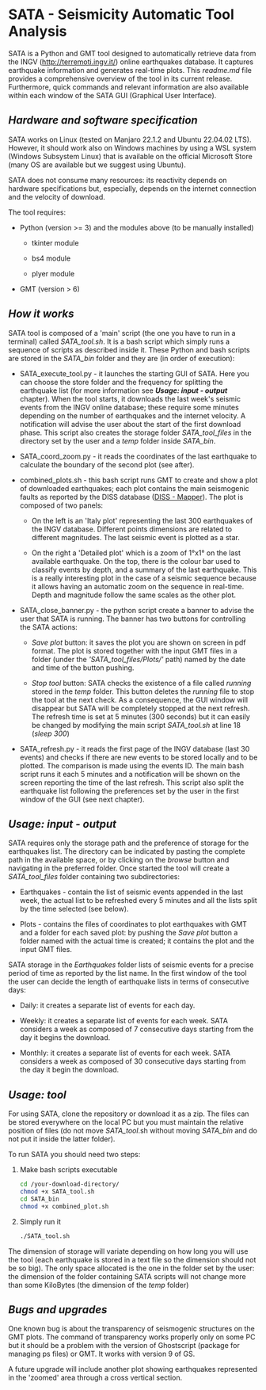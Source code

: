 # SATA - Seismicity Automatic Tool Analysis

SATA is a Python and GMT tool designed to automatically retrieve data from the INGV (http://terremoti.ingv.it/) online earthquakes database. It captures earthquake information and generates real-time plots. This *readme.md* file provides a comprehensive overview of the tool in its current release. Furthermore, quick commands and relevant information are also available within each window of the SATA GUI (Graphical User Interface).

## *Hardware and software specification*

SATA works on Linux (tested on Manjaro 22.1.2 and Ubuntu 22.04.02 LTS). However, it should work also on Windows machines by using a WSL system (Windows Subsystem Linux) that is available on the official Microsoft Store (many OS are available but we suggest using Ubuntu). 

SATA does not consume many resources: its reactivity depends on hardware specifications but, especially, depends on the internet connection and the velocity of download.

The tool requires:

- Python (version >= 3) and the modules above (to be manually installed)
  
  - tkinter module
  
  - bs4 module
  
  - plyer module

- GMT (version > 6)

## *How it works*

SATA tool is composed of a 'main' script (the one you have to run in a terminal) called  *SATA_tool.sh*. It is a bash script which simply runs a sequence of scripts as described inside it. These Python and bash scripts are stored in the *SATA_bin* folder and they are (in order of execution):

- SATA_execute_tool.py - it launches the starting GUI of SATA. Here you can choose the store folder and the frequency for splitting the earthquake list (for more information see ***Usage: input - output*** chapter). When the tool starts, it downloads the last week's seismic events from the INGV online database; these require some minutes depending on the number of earthquakes and the internet velocity. A notification will advise the user about the start of the first download phase. This script also creates the storage folder *SATA_tool_files* in the directory set by the user and a *temp* folder inside *SATA_bin*. 

- SATA_coord_zoom.py - it reads the coordinates of the last earthquake to calculate the boundary of the second plot (see after).

- combined_plots.sh - this bash script runs GMT to create and show a plot of downloaded earthquakes; each plot contains the main seismogenic faults as reported by the DISS database ([DISS - Mapper](https://diss.ingv.it/diss330/dissmap.html)). The plot is composed of two panels: 
  
  - On the left is an 'Italy plot' representing the last 300 earthquakes of the INGV database. Different points dimensions are related to different magnitudes. The last seismic event is plotted as a star.
  
  - On the right a 'Detailed plot' which is a zoom of 1°x1° on the last available earthquake. On the top, there is the colour bar used to classify events by depth, and a summary of the last earthquake. This is a really interesting plot in the case of a seismic sequence because it allows having an automatic zoom on the sequence in real-time. Depth and magnitude follow the same scales as the other plot.

- SATA_close_banner.py - the python script create a banner to advise the user that SATA is running. The banner has two buttons for controlling the SATA actions:
  
  - *Save plot* button: it saves the plot you are shown on screen in pdf format. The plot is stored together with the input GMT files in a folder (under the *'SATA_tool_files/Plots/'* path) named by the date and time of the button pushing.
  
  - *Stop tool* button: SATA checks the existence of a file called *running* stored in the *temp* folder. This button deletes the *running* file to stop the tool at the next check. As a consequence, the GUI window will disappear but SATA will be completely stopped at the next refresh. The refresh time is set at 5 minutes (300 seconds) but it can easily be changed by modifying the main script *SATA_tool.sh* at line 18 (*sleep 300*)

- SATA_refresh.py - it reads the first page of the INGV database (last 30 events) and checks if there are new events to be stored locally and to be plotted. The comparison is made using the events ID. The main bash script runs it each 5 minutes and a notification will be shown on the screen reporting the time of the last refresh. This script also split the earthquake list following the preferences set by the user in the first window of the GUI (see next chapter).

## *Usage: input - output*

SATA requires only the storage path and the preference of storage for the earthquakes list. The directory can be indicated by pasting the complete path in the available space, or by clicking on the *browse* button and navigating in the preferred folder. Once started the tool will create a *SATA_tool_files* folder containing two subdirectories:

- Earthquakes - contain the list of seismic events appended in the last week, the actual list to be refreshed every 5 minutes and all the lists split by the time selected (see below).

- Plots - contains the files of coordinates to plot earthquakes with GMT and a folder for each saved plot: by pushing the *Save plot* button a folder named with the actual time is created; it contains the plot and the input GMT files.

SATA storage in the *Earthquakes* folder lists of seismic events for a precise period of time as reported by the list name. In the first window of the tool the user can decide the length of earthquake lists in terms of consecutive days:

- Daily: it creates a separate list of events for each day.

- Weekly: it creates a separate list of events for each week. SATA considers a week as composed of 7 consecutive days starting from the day it begins the download.

- Monthly: it creates a separate list of events for each week. SATA considers a week as composed of 30 consecutive days starting from the day it begin the download.

## *Usage: tool*

For using SATA, clone the repository or download it as a zip. The files can be stored everywhere on the local PC but you must maintain the relative position of files (do not move *SATA_tool*.sh without moving *SATA_bin* and do not put it inside the latter folder).

To run SATA you should need two steps:

1) Make bash scripts executable
   
   ```bash
   cd /your-download-directory/
   chmod +x SATA_tool.sh
   cd SATA_bin
   chmod +x combined_plot.sh
   ```
2. Simply run it
   
   ```bash
   ./SATA_tool.sh
   ```

The dimension of storage will variate depending on how long you will use the tool (each earthquake is stored in a text file so the dimension should not be so big). The only space allocated is the one in the folder set by the user: the dimension of the folder containing SATA scripts will not change more than some KiloBytes (the dimension of the *temp* folder)

## *Bugs and upgrades*

One known bug is about the transparency of seismogenic structures on the GMT plots. The command of transparency works properly only on some PC but it should be a problem with the version of Ghostscript (package for managing ps files) or GMT. It works with version 9 of GS.

A future upgrade will include another plot showing earthquakes represented in the 'zoomed' area through a cross vertical section.
